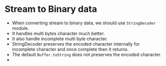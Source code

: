 # Stream to Binary data
- When converting stream to binary data, we should use `StringDecoder` module.
- It handles multi bytes character much better.
- It also handle incomplete multi byte character.
- StringDecoder preserves the encoded character internally for incomplete character and once complete then it returns.
- The default `Buffer.toString` does not preserves the encoded character.
-

